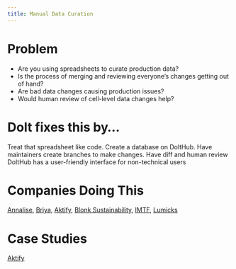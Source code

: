```yaml
---
title: Manual Data Curation
---
```


# Problem

* Are you using spreadsheets to curate production data? 
* Is the process of merging and reviewing everyone’s changes getting out of hand? 
* Are bad data changes causing production issues? 
* Would human review of cell-level data changes help?

# Dolt fixes this by…

Treat that spreadsheet like code. 
Create a database on DoltHub. 
Have maintainers create branches to make changes. 
Have diff and human review
DoltHub has a user-friendly interface for non-technical users

# Companies Doing This

[Annalise](https://usa.annalise.ai/), [Briya](https://briya.com/), [Aktify](https://aktify.com/), [Blonk Sustainability](https://blonksustainability.nl/), [IMTF](https://imtf.com/), [Lumicks](https://lumicks.com/)

# Case Studies

[Aktify](https://www.dolthub.com/blog/2021-10-01-dolt-aktify/)

